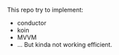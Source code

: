 This repo try to implement:

-   conductor
-   koin
-   MVVM
-   ...
    But kinda not working efficient.
